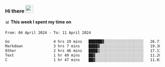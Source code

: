 ### Hi there <a href="https://www.gautamkrishnar.com/"><img src="https://media.giphy.com/media/hvRJCLFzcasrR4ia7z/giphy.gif" width="25px"></a>

📊 **This week I spent my time on**

<!--START_SECTION:waka-->

```txt
From: 04 April 2024 - To: 11 April 2024

Go                    4 hrs 19 mins   ██████▓░░░░░░░░░░░░░░░░░░   26.71 %
Markdown              3 hrs 7 mins    ████▓░░░░░░░░░░░░░░░░░░░░   19.30 %
Other                 2 hrs 46 mins   ████▒░░░░░░░░░░░░░░░░░░░░   17.13 %
Text                  1 hr 49 mins    ██▓░░░░░░░░░░░░░░░░░░░░░░   11.28 %
C                     1 hr 47 mins    ██▓░░░░░░░░░░░░░░░░░░░░░░   11.03 %
```

<!--END_SECTION:waka-->
